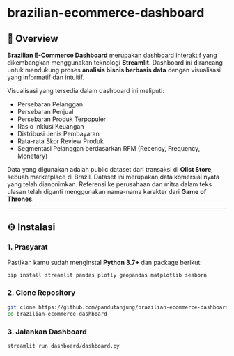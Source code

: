 # brazilian-ecommerce-dashboard

## 📌 Overview
**Brazilian E-Commerce Dashboard** merupakan dashboard interaktif yang dikembangkan menggunakan teknologi **Streamlit**. Dashboard ini dirancang untuk mendukung proses **analisis bisnis berbasis data** dengan visualisasi yang informatif dan intuitif.

Visualisasi yang tersedia dalam dashboard ini meliputi:
- Persebaran Pelanggan
- Persebaran Penjual
- Persebaran Produk Terpopuler
- Rasio Inklusi Keuangan
- Distribusi Jenis Pembayaran
- Rata-rata Skor Review Produk
- Segmentasi Pelanggan berdasarkan RFM (Recency, Frequency, Monetary)

Data yang digunakan adalah public dataset dari transaksi di **Olist Store**, sebuah marketplace di Brazil. Dataset ini merupakan data komersial nyata yang telah dianonimkan. Referensi ke perusahaan dan mitra dalam teks ulasan telah diganti menggunakan nama-nama karakter dari **Game of Thrones**.

---

## ⚙️ Instalasi

### 1. Prasyarat
Pastikan kamu sudah menginstal **Python 3.7+** dan package berikut:

```bash
pip install streamlit pandas plotly geopandas matplotlib seaborn
```

### 2. Clone Repository

```bash
git clone https://github.com/pandutanjung/brazilian-ecommerce-dashboard
cd brazilian-ecommerce-dashboard
```

### 3. Jalankan Dashboard

```bash
streamlit run dashboard/dashboard.py
```
